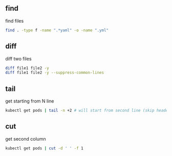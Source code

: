 ## find

find files
```bash
find . -type f -name ".*yaml" -o -name ".yml"
```

## diff
diff two files
```bash
diff file1 file2 -y
diff file1 file2 -y --suppress-common-lines
```

## tail
get starting from N line
```bash
kubectl get pods | tail -n +2 # will start from second line (skip headers)
```

## cut
get second column
```bash
kubectl get pods | cut -d ' ' -f 1
```
